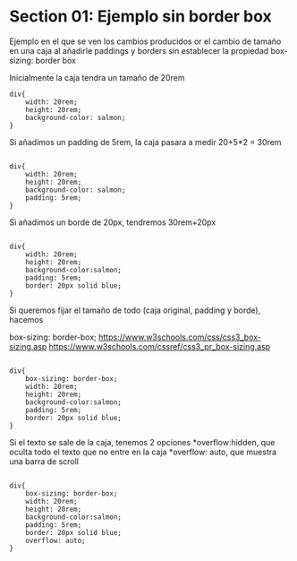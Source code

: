 # Section 01: Ejemplo sin border box

Ejemplo en el que se ven los cambios producidos or el cambio de tamaño en una caja al añadirle paddings y borders sin establecer la propiedad box-sizing: border box

Inicialmente la caja tendra un tamaño de 20rem

```
div{
    width: 20rem;
    height: 20rem;
    background-color: salmon;
}

```
Si añadimos un padding de 5rem, la caja pasara a medir 20+5*2 = 30rem

```

div{
    width: 20rem;
    height: 20rem;
    background-color: salmon;
    padding: 5rem;
}

```
Si añadimos un borde de 20px, tendremos 30rem+20px

```

div{
    width: 20rem;
    height: 20rem;
    background-color:salmon;
    padding: 5rem;
    border: 20px solid blue;
}

```

Si queremos fijar el tamaño de todo (caja original, padding y borde), hacemos

box-sizing: border-box;
https://www.w3schools.com/css/css3_box-sizing.asp https://www.w3schools.com/cssref/css3_pr_box-sizing.asp

```

div{
    box-sizing: border-box; 
    width: 20rem;
    height: 20rem;
    background-color:salmon;
    padding: 5rem;
    border: 20px solid blue;
}

```

Si el texto se sale de la caja, tenemos 2 opciones *overflow:hidden, que oculta todo el texto que no entre en la caja *overflow: auto, que muestra una barra de scroll

```

div{
    box-sizing: border-box; 
    width: 20rem;
    height: 20rem;
    background-color:salmon;
    padding: 5rem;
    border: 20px solid blue;
    overflow: auto;
}

```







